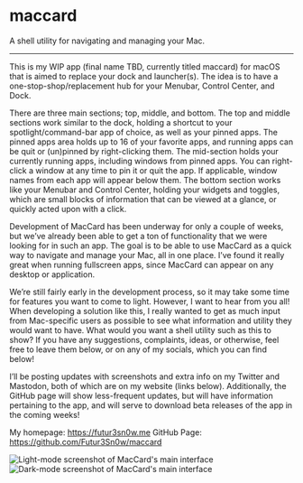 # maccard
A shell utility for navigating and managing your Mac.
***
This is my WIP app (final name TBD, currently titled maccard) for macOS that is aimed to replace your dock and launcher(s). The idea is to have a one-stop-shop/replacement hub for your Menubar, Control Center, and Dock.

There are three main sections; top, middle, and bottom.
The top and middle sections work similar to the dock, holding a shortcut to your spotlight/command-bar app of choice, as well as your pinned apps. The pinned apps area holds up to 16 of your favorite apps, and running apps can be quit or (un)pinned by right-clicking them. 
The mid-section holds your currently running apps, including windows from pinned apps. You can right-click a window at any time to pin it or quit the app. If applicable, window names from each app will appear below them.
The bottom section works like your Menubar and Control Center, holding your widgets and toggles, which are small blocks of information that can be viewed at a glance, or quickly acted upon with a click.

Development of MacCard has been underway for only a couple of weeks, but we’ve already been able to get a ton of functionality that we were looking for in such an app. The goal is to be able to use MacCard as a quick way to navigate and manage your Mac, all in one place. 
I’ve found it really great when running fullscreen apps, since MacCard can appear on any desktop or application. 

We’re still fairly early in the development process, so it may take some time for features you want to come to light. However, I want to hear from you all! When developing a solution like this, I really wanted to get as much input from Mac-specific users as possible to see what information and utility they would want to have. What would you want a shell utility such as this to show? If you have any suggestions, complaints, ideas, or otherwise, feel free to leave them below, or on any of my socials, which you can find below!

I’ll be posting updates with screenshots and extra info on my Twitter and Mastodon, both of which are on my website (links below). Additionally, the GitHub page will show less-frequent updates, but will have information pertaining to the app, and will serve to download beta releases of the app in the coming weeks!

My homepage: https://futur3sn0w.me
GitHub Page: https://github.com/Futur3Sn0w/maccard

![Light-mode screenshot of MacCard's main interface](https://i.imgur.com/5YCEhZE.png)
![Dark-mode screenshot of MacCard's main interface](https://i.imgur.com/hEtDzAK.png)
